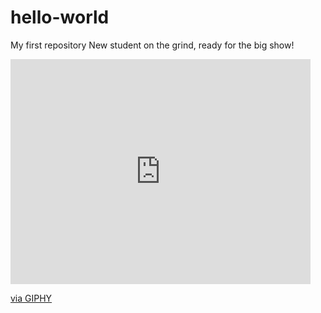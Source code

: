 # hello-world
My first repository
New student on the grind, ready for the big show!
<iframe src="https://giphy.com/embed/XreQmk7ETCak0" width="480" height="360" frameBorder="0" class="giphy-embed" allowFullScreen></iframe><p><a href="https://giphy.com/gifs/retro-thumbs-up-XreQmk7ETCak0">via GIPHY</a></p>

